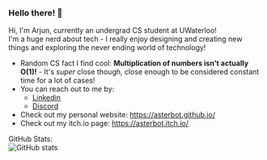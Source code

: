 ### Hello there! 👋

<!--
**asterbot/asterbot** is a ✨ _special_ ✨ repository because its `README.md` (this file) appears on your GitHub profile.

Here are some ideas to get you started:

- 🔭 I’m currently working on ...
- 🌱 I’m currently learning ...
- 👯 I’m looking to collaborate on ...
- 🤔 I’m looking for help with ...
- 💬 Ask me about ...
- 📫 How to reach me: ...
- 😄 Pronouns: ...
- ⚡ Fun fact: ...

[![GitHub Streak](https://github-readme-streak-stats.herokuapp.com/?user=asterbot&show_icons=true&theme=dark)](https://git.io/streak-stats)
<br>![trophies](https://github-profile-trophy.vercel.app/?username=asterbot&theme=onestar&column=4&margin-w=10&margin-h=10)  
<br>![My GitHub stats](https://github-readme-stats.vercel.app/api?username=asterbot&show_icons=true&theme=dark)
<br>[![Top Langs](https://github-readme-stats.vercel.app/api/top-langs/?username=asterbot&show_icons=true&theme=dark)](https://github.com/asterbot/github-readme-stats)

- 💬 Reach me on discord
<br> ![asterbot#6439](https://dcbadge.vercel.app/api/shield/377810036669415425?compact=true)
Hi, I'm Arjun and I'm a current undergraduate student studying CS@University of Waterloo<br>
- ⚡ Fun fact: Multiplication isn't actually O(1) [it's super close though]
- How to reach me: <br>
  I'm always looking for opportunities to connect and collaborate with like-minded individuals! <br>
  You can reach me via [Linkedin](https://www.linkedin.com/in/arjun-sodhi/) or [Discord](https://discordapp.com/users/377810036669415425)
  

-->
Hi, I'm Arjun, currently an undergrad CS student at UWaterloo! \
I'm a huge nerd about tech - I really enjoy designing and creating new things and exploring the never ending world of technology!
- Random CS fact I find cool: **Multiplication of numbers isn't actually O(1)!** - It's _super_ close though, close enough to be considered constant time for a lot of cases! 
- You can reach out to me by:
  - [Linkedin](https://www.linkedin.com/in/arjun-sodhi/)
  - [Discord](https://discordapp.com/users/377810036669415425)
- Check out my personal website: https://asterbot.github.io/
- Check out my itch.io page: https://asterbot.itch.io/ 

GitHub Stats: \
![GitHub stats](https://github-readme-stats.vercel.app/api?username=asterbot\&rank_icon=github&theme=tokyonight)
